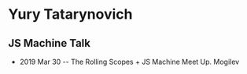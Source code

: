# Yury Tatarynovich

## JS Machine Talk
- 2019 Mar 30 -- The Rolling Scopes + JS Machine Meet Up. Mogilev    
